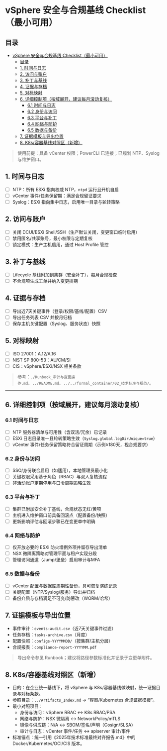 # vSphere 安全与合规基线 Checklist（最小可用）

## 目录

- [vSphere 安全与合规基线 Checklist（最小可用）](#vsphere-安全与合规基线-checklist最小可用)
  - [目录](#目录)
  - [1. 时间与日志](#1-时间与日志)
  - [2. 访问与账户](#2-访问与账户)
  - [3. 补丁与基线](#3-补丁与基线)
  - [4. 证据与存档](#4-证据与存档)
  - [5. 对标映射](#5-对标映射)
  - [6. 详细控制项（按域展开，建议每月滚动复核）](#6-详细控制项按域展开建议每月滚动复核)
    - [6.1 时间与日志](#61-时间与日志)
    - [6.2 身份与访问](#62-身份与访问)
    - [6.3 平台与补丁](#63-平台与补丁)
    - [6.4 网络与防护](#64-网络与防护)
    - [6.5 数据与备份](#65-数据与备份)
  - [7. 证据模板与导出位置](#7-证据模板与导出位置)
  - [8. K8s/容器基线对照区（新增）](#8-k8s容器基线对照区新增)

> 使用前提：具备 vCenter 权限；PowerCLI 已连接；已规划 NTP、Syslog 与维护窗口。

## 1. 时间与日志

- [ ] NTP：所有 ESXi 指向权威 NTP，`ntpd` 运行且开机自启
- [ ] vCenter 事件/任务保留期：满足合规留证要求
- [ ] Syslog：ESXi 指向集中日志，启用唯一目录与轮转策略

## 2. 访问与账户

- [ ] 关闭 DCUI/ESXi Shell/SSH（生产默认关闭，变更窗口临时启用）
- [ ] 禁用匿名/共享账号，最小权限与定期复核
- [ ] 锁定模式：生产主机启用，通过 Host Profile 管控

## 3. 补丁与基线

- [ ] Lifecycle 基线附加到集群（安全补丁），每月合规检查
- [ ] 不合规项生成工单并纳入变更排期

## 4. 证据与存档

- [ ] 导出近7天关键事件（登录/权限/基线/配置）CSV
- [ ] 导出任务列表 CSV 并按月归档
- [ ] 保存主机关键配置（Syslog、服务状态）快照

## 5. 对标映射

- [ ] ISO 27001：A.12/A.16
- [ ] NIST SP 800-53：AU/CM/SI
- [ ] CIS：vSphere/ESXi/NSX 相关条款

> 参考：`./Runbook_审计与变更操作.md`、`../README.md`、`../../formal_container/02_技术标准与规范/`。

---

## 6. 详细控制项（按域展开，建议每月滚动复核）

### 6.1 时间与日志

- [ ] NTP 服务器清单与可用性（含双活/冗余）已记录
- [ ] ESXi 日志目录唯一且轮转策略生效（`Syslog.global.logDirUnique=true`）
- [ ] vCenter 事件/任务保留策略符合留证周期（示例≥180天，视合规要求）

### 6.2 身份与访问

- [ ] SSO/身份联合启用（如适用），本地管理员最小化
- [ ] 关键权限采用基于角色（RBAC）与双人复核流程
- [ ] 非活动账户定期停用与口令周期策略生效

### 6.3 平台与补丁

- [ ] 集群已附加安全补丁基线，合规状态无红/黄项
- [ ] 主机进入维护窗口前具备回滚点（配置备份/快照）
- [ ] 更新影响评估与回滚步骤已在变更单中明确

### 6.4 网络与防护

- [ ] 仅开放必要的 ESXi 防火墙例外项并留存导出清单
- [ ] NSX 微隔离策略对管理平面与租户实现分段
- [ ] 管理访问通道（Jump/堡垒）启用审计与MFA

### 6.5 数据与备份

- [ ] vCenter 配置与数据库周期性备份，具可恢复演练记录
- [ ] 关键配置（NTP/Syslog/服务）导出并归档
- [ ] 备份介质与存档满足不可变/防篡改（WORM/哈希）

## 7. 证据模板与导出位置

- 事件审计：`events-audit.csv`（近7天关键事件过滤）
- 任务存档：`tasks-archive.csv`（月度）
- 配置快照：`configs-YYYYMMDD/`（按集群/主机分层）
- 合规报表：`compliance-report-YYYYMM.pdf`

> 导出命令参见 Runbook；建议将路径参数标准化并记录于变更单附件。

## 8. K8s/容器基线对照区（新增）

- 目的：在企业统一基线下，将 vSphere 与 K8s/容器基线做映射，统一证据目录与对标条款。
- 参照目录：`../Artifacts_Index.md` → “容器/Kubernetes 合规证据模板”。
- 最小对照项目：
  - 身份与访问：vSphere RBAC ↔ K8s RBAC/PSA
  - 网络与防护：NSX 微隔离 ↔ NetworkPolicy/mTLS
  - 镜像与供应链：N/A ↔ SBOM/签名/声明（Cosign/SLSA）
  - 审计与日志：vCenter 事件/任务 ↔ apiserver 审计/事件
- 标准锚点：统一引用《2025年技术标准最终对齐报告.md》中的 Docker/Kubernetes/OCI/CIS 版本。
